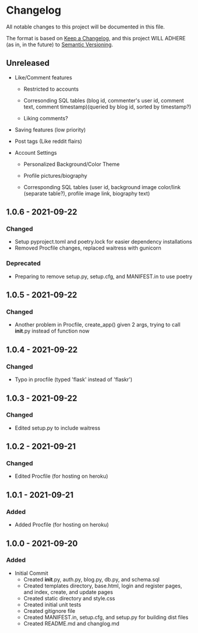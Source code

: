 # Changelog

All notable changes to this project will be documented in this file.

The format is based on [Keep a Changelog](https://keepachangelog.com/en/1.0.0/),
and this project WILL ADHERE (as in, in the future) to [Semantic Versioning](https://semver.org/spec/v2.0.0.html).

## Unreleased

- Like/Comment features

  - Restricted to accounts

  - Corresonding SQL tables (blog id, commenter's user id, comment text, comment timestamp)(queried by blog id, sorted by timestamp?)

  - Liking comments?

- Saving features (low priority)

- Post tags (Like reddit flairs)

- Account Settings

  - Personalized Background/Color Theme

  - Profile pictures/biography

  - Corresponding SQL tables (user id, background image color/link (separate table?), profile image link, biography text)

## 1.0.6 - 2021-09-22

### Changed

- Setup pyproject.toml and poetry.lock for easier dependency installations
- Removed Procfile changes, replaced waitress with gunicorn

### Deprecated

- Preparing to remove setup.py, setup.cfg, and MANIFEST.in to use poetry

## 1.0.5 - 2021-09-22

### Changed

- Another problem in Procfile, create_app() given 2 args, trying to call __init__.py instead of function now

## 1.0.4 - 2021-09-22

### Changed

- Typo in procfile (typed 'flask' instead of 'flaskr')

## 1.0.3 - 2021-09-22

### Changed

- Edited setup.py to include waitress

## 1.0.2 - 2021-09-21

### Changed

- Edited Procfile (for hosting on heroku)

## 1.0.1 - 2021-09-21

### Added

- Added Procfile (for hosting on heroku)

## 1.0.0 - 2021-09-20

### Added

- Initial Commit
  - Created __init__.py, auth.py, blog.py, db.py, and schema.sql
  - Created templates directory, base.html, login and register pages, and index, create, and update pages
  - Created static directory and style.css
  - Created initial unit tests
  - Created gitignore file
  - Created MANIFEST.in, setup.cfg, and setup.py for building dist files
  - Created README.md and changlog.md
